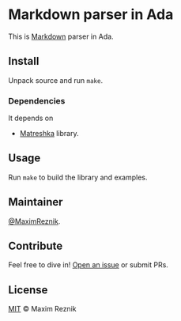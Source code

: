 Markdown parser in Ada
======================

This is
[Markdown](https://github.github.com/gfm/)
parser in Ada.

## Install
Unpack source and run `make`.

### Dependencies
It depends on
 * [Matreshka](https://forge.ada-ru.org/matreshka) library.

## Usage
Run `make` to build the library and examples.

## Maintainer

[@MaximReznik](https://github.com/reznikmm).

## Contribute

Feel free to dive in!
[Open an issue](https://github.com/reznikmm/markdown/issues/new)
or submit PRs.

## License

[MIT](LICENSES/MIT.txt) © Maxim Reznik
